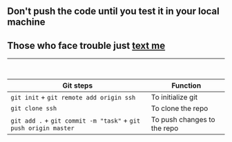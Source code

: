 ## Don't push the code until you test it in your local machine

## Those who face trouble just [text me](https://wa.me/+918389046987?text=Sir!!)




<hr>
<br>

Git steps | Function
------------ | -------------
`git init` + `git remote add origin ssh` | To initialize git
`git clone ssh` | To clone the repo
`git add .` + `git commit -m "task"` + `git push origin master` | To push changes to the repo




